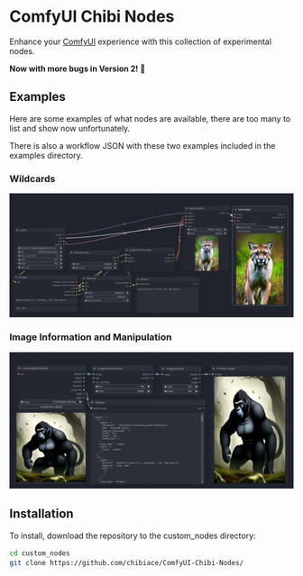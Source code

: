 # ComfyUI Chibi Nodes

Enhance your [ComfyUI](https://github.com/comfyanonymous/ComfyUI) experience with this collection of experimental nodes.

**Now with more bugs in Version 2! 🎉**

## Examples
Here are some examples of what nodes are available, there are too many to list and show now unfortunately.

There is also a workflow JSON with these two examples included in the examples directory.

### Wildcards
![Screenshot1](https://github.com/chibiace/ComfyUI-Chibi-Nodes/blob/main/screenshot1.png)


### Image Information and Manipulation
![Screenshot2](https://github.com/chibiace/ComfyUI-Chibi-Nodes/blob/main/screenshot2.png)


## Installation

To install, download the repository to the custom_nodes directory:

```bash
cd custom_nodes
git clone https://github.com/chibiace/ComfyUI-Chibi-Nodes/
```

